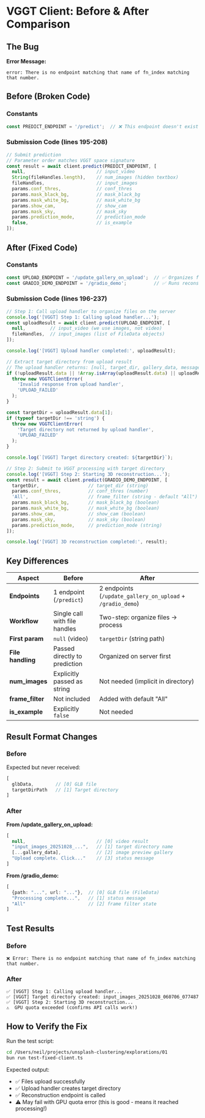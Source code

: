 # VGGT Client: Before & After Comparison

## The Bug

**Error Message:**
```
error: There is no endpoint matching that name of fn_index matching that number.
```

## Before (Broken Code)

### Constants
```typescript
const PREDICT_ENDPOINT = '/predict';  // ❌ This endpoint doesn't exist!
```

### Submission Code (lines 195-208)
```typescript
// Submit prediction
// Parameter order matches VGGT space signature
const result = await client.predict(PREDICT_ENDPOINT, [
  null,                          // input_video
  String(fileHandles.length),    // num_images (hidden textbox)
  fileHandles,                   // input_images
  params.conf_thres,             // conf_thres
  params.mask_black_bg,          // mask_black_bg
  params.mask_white_bg,          // mask_white_bg
  params.show_cam,               // show_cam
  params.mask_sky,               // mask_sky
  params.prediction_mode,        // prediction_mode
  false,                         // is_example
]);
```

## After (Fixed Code)

### Constants
```typescript
const UPLOAD_ENDPOINT = '/update_gallery_on_upload';  // ✅ Organizes files
const GRADIO_DEMO_ENDPOINT = '/gradio_demo';          // ✅ Runs reconstruction
```

### Submission Code (lines 196-237)
```typescript
// Step 1: Call upload handler to organize files on the server
console.log('[VGGT] Step 1: Calling upload handler...');
const uploadResult = await client.predict(UPLOAD_ENDPOINT, [
  null,         // input_video (we use images, not video)
  fileHandles,  // input_images (list of FileData objects)
]);

console.log('[VGGT] Upload handler completed:', uploadResult);

// Extract target directory from upload result
// The upload handler returns: [null, target_dir, gallery_data, message]
if (!uploadResult.data || !Array.isArray(uploadResult.data) || uploadResult.data.length < 2) {
  throw new VGGTClientError(
    'Invalid response from upload handler',
    'UPLOAD_FAILED'
  );
}

const targetDir = uploadResult.data[1];
if (typeof targetDir !== 'string') {
  throw new VGGTClientError(
    'Target directory not returned by upload handler',
    'UPLOAD_FAILED'
  );
}

console.log(`[VGGT] Target directory created: ${targetDir}`);

// Step 2: Submit to VGGT processing with target directory
console.log('[VGGT] Step 2: Starting 3D reconstruction...');
const result = await client.predict(GRADIO_DEMO_ENDPOINT, [
  targetDir,                  // target_dir (string)
  params.conf_thres,          // conf_thres (number)
  'All',                      // frame_filter (string - default "All")
  params.mask_black_bg,       // mask_black_bg (boolean)
  params.mask_white_bg,       // mask_white_bg (boolean)
  params.show_cam,            // show_cam (boolean)
  params.mask_sky,            // mask_sky (boolean)
  params.prediction_mode,     // prediction_mode (string)
]);

console.log('[VGGT] 3D reconstruction completed:', result);
```

## Key Differences

| Aspect | Before | After |
|--------|--------|-------|
| **Endpoints** | 1 endpoint (`/predict`) | 2 endpoints (`/update_gallery_on_upload` + `/gradio_demo`) |
| **Workflow** | Single call with file handles | Two-step: organize files → process |
| **First param** | `null` (video) | `targetDir` (string path) |
| **File handling** | Passed directly to prediction | Organized on server first |
| **num_images** | Explicitly passed as string | Not needed (implicit in directory) |
| **frame_filter** | Not included | Added with default "All" |
| **is_example** | Explicitly `false` | Not needed |

## Result Format Changes

### Before
Expected but never received:
```typescript
[
  glbData,        // [0] GLB file
  targetDirPath   // [1] Target directory
]
```

### After
**From /update_gallery_on_upload:**
```typescript
[
  null,                          // [0] video result
  "input_images_20251028_...",   // [1] target directory name
  [...gallery_data],             // [2] image preview gallery
  "Upload complete. Click..."    // [3] status message
]
```

**From /gradio_demo:**
```typescript
[
  {path: "...", url: "..."},  // [0] GLB file (FileData)
  "Processing complete...",   // [1] status message
  "All"                       // [2] frame filter state
]
```

## Test Results

### Before
```
❌ Error: There is no endpoint matching that name of fn_index matching that number.
```

### After
```
✅ [VGGT] Step 1: Calling upload handler...
✅ [VGGT] Target directory created: input_images_20251028_060706_077487
✅ [VGGT] Step 2: Starting 3D reconstruction...
⚠️  GPU quota exceeded (confirms API calls work!)
```

## How to Verify the Fix

Run the test script:
```bash
cd /Users/neil/projects/unsplash-clustering/explorations/01
bun run test-fixed-client.ts
```

Expected output:
- ✅ Files upload successfully
- ✅ Upload handler creates target directory
- ✅ Reconstruction endpoint is called
- ⚠️  May fail with GPU quota error (this is good - means it reached processing!)
